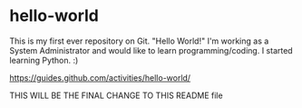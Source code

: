 # hello-world
This is my first ever repository on Git. "Hello World!"
I'm working as a System Administrator and would like to learn programming/coding. I started learning Python. :)

https://guides.github.com/activities/hello-world/


THIS WILL BE THE FINAL CHANGE TO THIS README file
